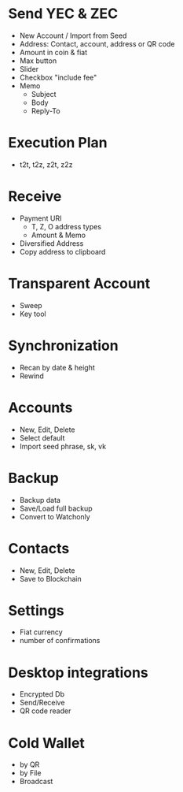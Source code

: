 # Send YEC & ZEC
- New Account / Import from Seed
- Address: Contact, account, address or QR code
- Amount in coin & fiat
- Max button
- Slider
- Checkbox "include fee"
- Memo
  - Subject
  - Body
  - Reply-To

# Execution Plan
  - t2t, t2z, z2t, z2z

# Receive
- Payment URI
  - T, Z, O address types
  - Amount & Memo
- Diversified Address
- Copy address to clipboard

# Transparent Account
- Sweep
- Key tool

# Synchronization
- Recan by date & height
- Rewind

# Accounts
- New, Edit, Delete
- Select default
- Import seed phrase, sk, vk

# Backup
- Backup data
- Save/Load full backup
- Convert to Watchonly

# Contacts
- New, Edit, Delete
- Save to Blockchain

# Settings
- Fiat currency
- number of confirmations

# Desktop integrations
- Encrypted Db
- Send/Receive
- QR code reader

# Cold Wallet
- by QR
- by File
- Broadcast
